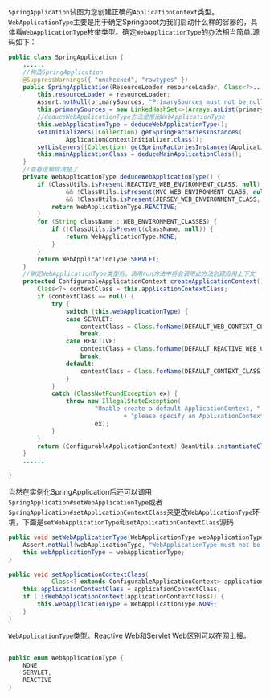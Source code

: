 `SpringApplication`试图为您创建正确的`ApplicationContext`类型。`WebApplicationType`主要是用于确定Springboot为我们启动什么样的容器的，具体看`WebApplicationType`枚举类型。确定`WebApplicationType`的办法相当简单.源码如下：

~~~java
public class SpringApplication {
	......
    //构造SpringApplication
	@SuppressWarnings({ "unchecked", "rawtypes" })
	public SpringApplication(ResourceLoader resourceLoader, Class<?>... primarySources) {
		this.resourceLoader = resourceLoader;
		Assert.notNull(primarySources, "PrimarySources must not be null");
		this.primarySources = new LinkedHashSet<>(Arrays.asList(primarySources));
        //deduceWebApplicationType方法是推出WebApplicationType
		this.webApplicationType = deduceWebApplicationType();
		setInitializers((Collection) getSpringFactoriesInstances(
				ApplicationContextInitializer.class));
		setListeners((Collection) getSpringFactoriesInstances(ApplicationListener.class));
		this.mainApplicationClass = deduceMainApplicationClass();
	}
    //查看逻辑就清楚了
    private WebApplicationType deduceWebApplicationType() {
		if (ClassUtils.isPresent(REACTIVE_WEB_ENVIRONMENT_CLASS, null)
				&& !ClassUtils.isPresent(MVC_WEB_ENVIRONMENT_CLASS, null)
				&& !ClassUtils.isPresent(JERSEY_WEB_ENVIRONMENT_CLASS, null)) {
			return WebApplicationType.REACTIVE;
		}
		for (String className : WEB_ENVIRONMENT_CLASSES) {
			if (!ClassUtils.isPresent(className, null)) {
				return WebApplicationType.NONE;
			}
		}
		return WebApplicationType.SERVLET;
	}
    //确定WebApplicationType类型后，调用run方法中将会调用此方法创建应用上下文
    protected ConfigurableApplicationContext createApplicationContext() {
		Class<?> contextClass = this.applicationContextClass;
		if (contextClass == null) {
			try {
				switch (this.webApplicationType) {
				case SERVLET:
					contextClass = Class.forName(DEFAULT_WEB_CONTEXT_CLASS);
					break;
				case REACTIVE:
					contextClass = Class.forName(DEFAULT_REACTIVE_WEB_CONTEXT_CLASS);
					break;
				default:
					contextClass = Class.forName(DEFAULT_CONTEXT_CLASS);
				}
			}
			catch (ClassNotFoundException ex) {
				throw new IllegalStateException(
						"Unable create a default ApplicationContext, "
								+ "please specify an ApplicationContextClass",
						ex);
			}
		}
		return (ConfigurableApplicationContext) BeanUtils.instantiateClass(contextClass);
	}
	......

}
~~~

当然在实例化SpringApplication后还可以调用`SpringApplication#setWebApplicationType`或者`SpringApplication#setApplicationContextClass`来更改`WebApplicationType`环境，下面是`setWebApplicationType`和`setApplicationContextClass`源码

~~~java
public void setWebApplicationType(WebApplicationType webApplicationType) {
	Assert.notNull(webApplicationType, "WebApplicationType must not be null");
	this.webApplicationType = webApplicationType;
}

public void setApplicationContextClass(
			Class<? extends ConfigurableApplicationContext> applicationContextClass) {
	this.applicationContextClass = applicationContextClass;
	if (!isWebApplicationContext(applicationContextClass)) {
		this.webApplicationType = WebApplicationType.NONE;
	}
}
~~~



`WebApplicationType`类型。Reactive Web和Servlet Web区别可以在网上搜。

~~~java

public enum WebApplicationType {
	NONE,
	SERVLET,
	REACTIVE
}
~~~

